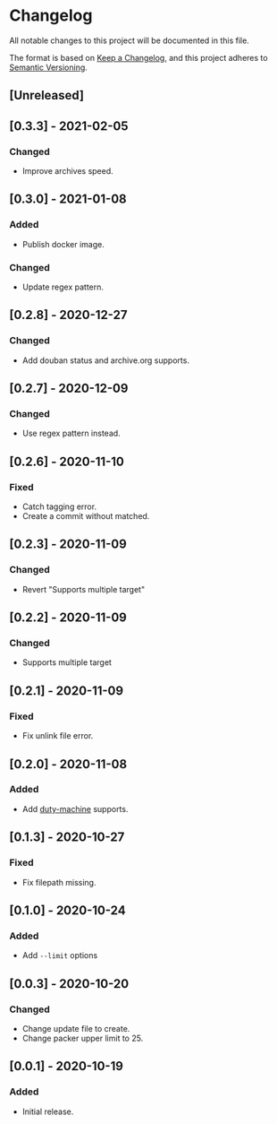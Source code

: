 # Changelog
All notable changes to this project will be documented in this file.

The format is based on [Keep a Changelog](https://keepachangelog.com/en/1.0.0/),
and this project adheres to [Semantic Versioning](https://semver.org/spec/v2.0.0.html).

## [Unreleased]

## [0.3.3] - 2021-02-05

### Changed
- Improve archives speed.

## [0.3.0] - 2021-01-08

### Added
- Publish docker image.

### Changed
- Update regex pattern.

## [0.2.8] - 2020-12-27

### Changed
- Add douban status and archive.org supports.

## [0.2.7] - 2020-12-09

### Changed
- Use regex pattern instead.

## [0.2.6] - 2020-11-10

### Fixed
- Catch tagging error.
- Create a commit without matched.

## [0.2.3] - 2020-11-09

### Changed
- Revert "Supports multiple target"

## [0.2.2] - 2020-11-09

### Changed
- Supports multiple target

## [0.2.1] - 2020-11-09

### Fixed
- Fix unlink file error.

## [0.2.0] - 2020-11-08

### Added
- Add [duty-machine](https://github.com/duty-machine/duty-machine) supports.

## [0.1.3] - 2020-10-27

### Fixed
- Fix filepath missing.

## [0.1.0] - 2020-10-24

### Added
- Add `--limit` options

## [0.0.3] - 2020-10-20

### Changed
- Change update file to create.
- Change packer upper limit to 25.

## [0.0.1] - 2020-10-19

### Added
- Initial release.

